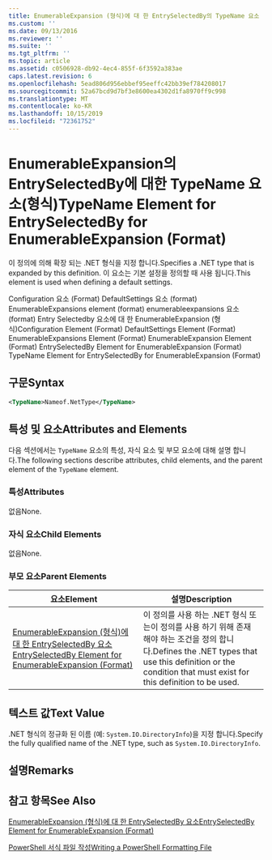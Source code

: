 ```yaml
---
title: EnumerableExpansion (형식)에 대 한 EntrySelectedBy의 TypeName 요소 | Microsoft Docs
ms.custom: ''
ms.date: 09/13/2016
ms.reviewer: ''
ms.suite: ''
ms.tgt_pltfrm: ''
ms.topic: article
ms.assetid: c0506928-db92-4ec4-855f-6f3592a383ae
caps.latest.revision: 6
ms.openlocfilehash: 5ead806d956ebbef95eeffc42bb39ef784208017
ms.sourcegitcommit: 52a67bcd9d7bf3e8600ea4302d1fa8970ff9c998
ms.translationtype: MT
ms.contentlocale: ko-KR
ms.lasthandoff: 10/15/2019
ms.locfileid: "72361752"
---
```

# <a name="typename-element-for-entryselectedby-for-enumerableexpansion-format"></a><span data-ttu-id="5b938-102">EnumerableExpansion의 EntrySelectedBy에 대한 TypeName 요소(형식)</span><span class="sxs-lookup"><span data-stu-id="5b938-102">TypeName Element for EntrySelectedBy for EnumerableExpansion (Format)</span></span>

<span data-ttu-id="5b938-103">이 정의에 의해 확장 되는 .NET 형식을 지정 합니다.</span><span class="sxs-lookup"><span data-stu-id="5b938-103">Specifies a .NET type that is expanded by this definition.</span></span> <span data-ttu-id="5b938-104">이 요소는 기본 설정을 정의할 때 사용 됩니다.</span><span class="sxs-lookup"><span data-stu-id="5b938-104">This element is used when defining a default settings.</span></span>

<span data-ttu-id="5b938-105">Configuration 요소 (Format) DefaultSettings 요소 (format) EnumerableExpansions element (format) enumerableexpansions 요소 (format) Entry Selectedby 요소에 대 한 EnumerableExpansion (형식)</span><span class="sxs-lookup"><span data-stu-id="5b938-105">Configuration Element (Format) DefaultSettings Element (Format) EnumerableExpansions Element (Format) EnumerableExpansion Element (Format) EntrySelectedBy Element for EnumerableExpansion (Format) TypeName Element for EntrySelectedBy for EnumerableExpansion (Format)</span></span>

## <a name="syntax"></a><span data-ttu-id="5b938-106">구문</span><span class="sxs-lookup"><span data-stu-id="5b938-106">Syntax</span></span>

```xml
<TypeName>Nameof.NetType</TypeName>

```

## <a name="attributes-and-elements"></a><span data-ttu-id="5b938-107">특성 및 요소</span><span class="sxs-lookup"><span data-stu-id="5b938-107">Attributes and Elements</span></span>

<span data-ttu-id="5b938-108">다음 섹션에서는 `TypeName` 요소의 특성, 자식 요소 및 부모 요소에 대해 설명 합니다.</span><span class="sxs-lookup"><span data-stu-id="5b938-108">The following sections describe attributes, child elements, and the parent element of the `TypeName` element.</span></span>

### <a name="attributes"></a><span data-ttu-id="5b938-109">특성</span><span class="sxs-lookup"><span data-stu-id="5b938-109">Attributes</span></span>

<span data-ttu-id="5b938-110">없음</span><span class="sxs-lookup"><span data-stu-id="5b938-110">None.</span></span>

### <a name="child-elements"></a><span data-ttu-id="5b938-111">자식 요소</span><span class="sxs-lookup"><span data-stu-id="5b938-111">Child Elements</span></span>

<span data-ttu-id="5b938-112">없음</span><span class="sxs-lookup"><span data-stu-id="5b938-112">None.</span></span>

### <a name="parent-elements"></a><span data-ttu-id="5b938-113">부모 요소</span><span class="sxs-lookup"><span data-stu-id="5b938-113">Parent Elements</span></span>

|<span data-ttu-id="5b938-114">요소</span><span class="sxs-lookup"><span data-stu-id="5b938-114">Element</span></span>|<span data-ttu-id="5b938-115">설명</span><span class="sxs-lookup"><span data-stu-id="5b938-115">Description</span></span>|
|-------------|-----------------|
|[<span data-ttu-id="5b938-116">EnumerableExpansion (형식)에 대 한 EntrySelectedBy 요소</span><span class="sxs-lookup"><span data-stu-id="5b938-116">EntrySelectedBy Element for EnumerableExpansion (Format)</span></span>](./entryselectedby-element-for-enumerableexpansion-format.md)|<span data-ttu-id="5b938-117">이 정의를 사용 하는 .NET 형식 또는이 정의를 사용 하기 위해 존재 해야 하는 조건을 정의 합니다.</span><span class="sxs-lookup"><span data-stu-id="5b938-117">Defines the .NET types that use this definition or the condition that must exist for this definition to be used.</span></span>|

## <a name="text-value"></a><span data-ttu-id="5b938-118">텍스트 값</span><span class="sxs-lookup"><span data-stu-id="5b938-118">Text Value</span></span>

<span data-ttu-id="5b938-119">.NET 형식의 정규화 된 이름 (예: `System.IO.DirectoryInfo`)을 지정 합니다.</span><span class="sxs-lookup"><span data-stu-id="5b938-119">Specify the fully qualified name of the .NET type, such as `System.IO.DirectoryInfo`.</span></span>

## <a name="remarks"></a><span data-ttu-id="5b938-120">설명</span><span class="sxs-lookup"><span data-stu-id="5b938-120">Remarks</span></span>

## <a name="see-also"></a><span data-ttu-id="5b938-121">참고 항목</span><span class="sxs-lookup"><span data-stu-id="5b938-121">See Also</span></span>

[<span data-ttu-id="5b938-122">EnumerableExpansion (형식)에 대 한 EntrySelectedBy 요소</span><span class="sxs-lookup"><span data-stu-id="5b938-122">EntrySelectedBy Element for EnumerableExpansion (Format)</span></span>](./entryselectedby-element-for-enumerableexpansion-format.md)

[<span data-ttu-id="5b938-123">PowerShell 서식 파일 작성</span><span class="sxs-lookup"><span data-stu-id="5b938-123">Writing a PowerShell Formatting File</span></span>](./writing-a-powershell-formatting-file.md)
